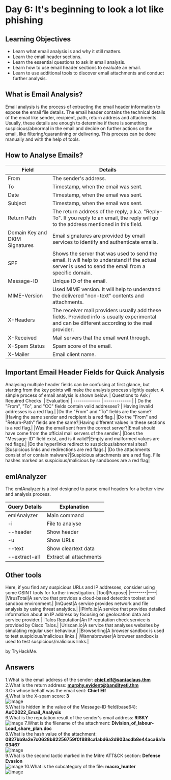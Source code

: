 # Day 6: It's beginning to look a lot like phishing 
## Learning Objectives
  * Learn what email analysis is and why it still matters.
  * Learn the email header sections.
  * Learn the essential questions to ask in email analysis.
  * Learn how to use email header sections to evaluate an email.
  * Learn to use additional tools to discover email attachments and conduct further analysis.

## What is Email Analysis?

Email analysis is the process of extracting the email header information to expose the email file details. The email header contains the technical details of the email like sender, recipient, path, return address and attachments. Usually, these details are enough to determine if there is something suspicious/abnormal in the email and decide on further actions on the email, like filtering/quarantining or delivering. This process can be done manually and with the help of tools.

## How to Analyse Emails?
| Field  | Details |
| ------------- | ------------- |
| From  | The sender's address.|
| To  | Timestamp, when the email was sent.|
| Date |Timestamp, when the email was sent.|
| Subject |Timestamp, when the email was sent.|
|Return Path  |The return address of the reply, a.k.a. "Reply-To".  If you reply to an email, the reply will go to the address mentioned in this field.|
|Domain Key and DKIM Signatures|Email signatures are provided by email services to identify and authenticate emails.|
|SPF |Shows the server that was used to send the email.  It will help to understand if the actual server is used to send the email from a specific domain.|
|Message-ID|Unique ID of the email.|
|MIME-Version|Used MIME version.  It will help to understand the delivered "non-text" contents and attachments.|
|X-Headers|The receiver mail providers usually add these fields.  Provided info is usually experimental and can be different according to the mail provider.|
|X-Received|Mail servers that the email went through.|
|X-Spam Status|Spam score of the email.|
|X-Mailer|Email client name.|

## Important Email Header Fields for Quick Analysis
Analysing multiple header fields can be confusing at first glance, but starting from the key points will make the analysis process slightly easier. A simple process of email analysis is shown below.
| Questions to Ask / Required Checks   | Evaluation|
| ------------- | ------------- |
| Do the "From", "To", and "CC" fields contain valid addresses?  | Having invalid addresses is a red flag.|
|Do the "From" and "To" fields are the same?|Having the same sender and recipient is a red flag.|
|Do the "From" and "Return-Path" fields are the same?|Having different values in these sections is a red flag.|
|Was the email sent from the correct server?|Email should have come from the official mail servers of the sender.|
|Does the "Message-ID" field exist, and is it valid?|Empty and malformed values are red flags.|
|Do the hyperlinks redirect to suspicious/abnormal sites?|Suspicious links and redirections are red flags.|
|Do the attachments consist of or contain malware?|Suspicious attachments are a red flag.  File hashes marked as suspicious/malicious by sandboxes are a red flag|

## emlAnalyzer
The emlAnalyzer is a tool designed to parse email headers for a better view and analysis process.

|Query Details|Explanation|
|----------|--------------|
|emlAnalyzer|Main command|
|-i |File to analyse|
|--header|Show header|
|-u |Show URLs|
|--text|Show cleartext data|
|--extract-all|Extract all attachments|

## Other tools
Here, if you find any suspicious URLs and IP addresses, consider using some OSINT tools for further investigation.
|Tool|Purpose|
|--------|----|
|VirusTotal|A service that provides a cloud-based detection toolset and sandbox environment.|
|InQuest|A service provides network and file analysis by using threat analytics.|
|IPinfo.io|A service that provides detailed information about an IP address by focusing on geolocation data and service provider.|
|Talos Reputation|An IP reputation check service is provided by Cisco Talos.|
|Urlscan.io|A service that analyses websites by simulating regular user behaviour.|
|Browserling|A browser sandbox is used to test suspicious/malicious links.|
|Wannabrowser|A browser sandbox is used to test suspicious/malicious links.|

by TryHackMe.

## Answers
1.What is the email address of the sender: **chief.elf@santaclaus.thm** \
2.What is the return address: **murphy.evident@bandityeti.thm** \
3.On whose behalf was the email sent: **Chief Elf**  \
4.What is the X-spam score: **3** \
![image](https://user-images.githubusercontent.com/53142039/205989971-18a12460-0133-4464-90e6-b4ca9003849d.png)\
5.What is hidden in the value of the Message-ID field(base64): **AoC2022_Email_Analysis** \
6.What is the reputation result of the sender's email address: **RISKY** \
![image](https://user-images.githubusercontent.com/53142039/205993613-1cb8477c-a764-4714-8530-c5bce73b805e.png)
7.What is the filename of the attachment: **Division_of_labour-Load_share_plan.doc** \
8.What is the hash value of the attachment: **0827bb9a2e7c0628b82256759f0f888ca1abd6a2d903acdb8e44aca6a1a03467** \
![image](https://user-images.githubusercontent.com/53142039/205985139-f9823875-1b57-4d8d-8df5-42f22fa33553.png) \
9.What is the second tactic marked in the Mitre ATT&CK section: **Defense Evasion** \
![image](https://user-images.githubusercontent.com/53142039/205993630-ff63cbed-4397-4b3b-b1aa-9beebf94674a.png)
10.What is the subcategory of the file: **macro_hunter** \
![image](https://user-images.githubusercontent.com/53142039/205993625-3da8842c-5012-4e1b-906c-15e911128c43.png)
